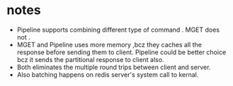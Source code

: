 # notes
- Pipeline supports combining different type of command . MGET does not .
- MGET and Pipeline uses more memory ,bcz they caches all the response before sending them to client. Pipeline could be better choice bcz it sends the partitional response to client also. 
- Both eliminates the multiple round trips between client and server.
- Also batching happens on redis server's system call to kernal.
